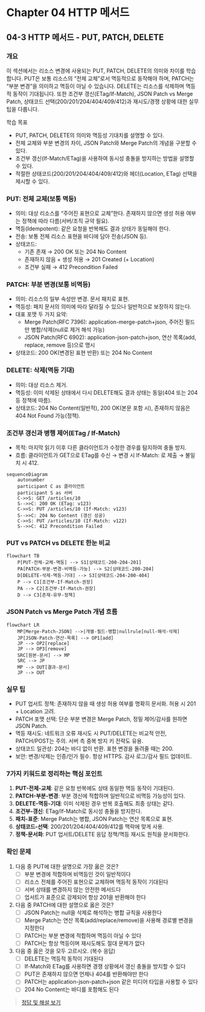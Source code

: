 # Chapter 04 HTTP 메서드

## 04-3 HTTP 메서드 - PUT, PATCH, DELETE

### 개요
이 섹션에서는 리소스 변경에 사용되는 PUT, PATCH, DELETE의 의미와 차이를 학습합니다. PUT은 보통 리소스의 “전체 교체”로서 멱등적으로 동작해야 하며, PATCH는 “부분 변경”을 의미하고 멱등이 아닐 수 있습니다. DELETE는 리소스를 삭제하며 멱등적 동작이 기대됩니다. 또한 조건부 갱신(ETag/If-Match), JSON Patch vs Merge Patch, 상태코드 선택(200/201/204/404/409/412)과 재시도/경쟁 상황에 대한 실무 팁을 다룹니다.

학습 목표
- PUT, PATCH, DELETE의 의미와 멱등성 기대치를 설명할 수 있다.
- 전체 교체와 부분 변경의 차이, JSON Patch와 Merge Patch의 개념을 구분할 수 있다.
- 조건부 갱신(If-Match/ETag)을 사용하여 동시성 충돌을 방지하는 방법을 설명할 수 있다.
- 적절한 상태코드(200/201/204/404/409/412)와 헤더(Location, ETag) 선택을 제시할 수 있다.

### PUT: 전체 교체(보통 멱등)
- 의미: 대상 리소스를 “주어진 표현으로 교체”한다. 존재하지 않으면 생성 허용 여부는 정책에 따라 다름(서버/조직 규약 필요).
- 멱등(Idempotent): 같은 요청을 반복해도 결과 상태가 동일해야 한다.
- 전송: 보통 전체 리소스 표현을 바디에 담아 전송(JSON 등).
- 상태코드:
  - 기존 존재 → 200 OK 또는 204 No Content
  - 존재하지 않음 + 생성 허용 → 201 Created (+ Location)
  - 조건부 실패 → 412 Precondition Failed

### PATCH: 부분 변경(보통 비멱등)
- 의미: 리소스의 일부 속성만 변경. 문서 패치로 표현.
- 멱등성: 패치 문서의 의미에 따라 달라질 수 있으나 일반적으로 보장하지 않는다.
- 대표 포맷 두 가지 요약:
  - Merge Patch(RFC 7396): application-merge-patch+json, 주어진 필드만 병합/삭제(null로 제거 해석 가능)
  - JSON Patch(RFC 6902): application-json-patch+json, 연산 목록(add, replace, remove 등)으로 명시
- 상태코드: 200 OK(변경된 표현 반환) 또는 204 No Content

### DELETE: 삭제(멱등 기대)
- 의미: 대상 리소스 제거.
- 멱등성: 이미 삭제된 상태에서 다시 DELETE해도 결과 상태는 동일(404 또는 204 등 정책에 따름).
- 상태코드: 204 No Content(일반적), 200 OK(본문 포함 시), 존재하지 않음은 404 Not Found 가능(정책).

### 조건부 갱신과 병행 제어(ETag / If-Match)
- 목적: 마지막 읽기 이후 다른 클라이언트가 수정한 경우를 탐지하여 충돌 방지.
- 흐름: 클라이언트가 GET으로 ETag를 수신 → 변경 시 If-Match: <etag>로 제출 → 불일치 시 412.

```mermaid
sequenceDiagram
    autonumber
    participant C as 클라이언트
    participant S as 서버
    C->>S: GET /articles/10
    S-->>C: 200 OK (ETag: v123)
    C->>S: PUT /articles/10 (If-Match: v123)
    S-->>C: 204 No Content (갱신 성공)
    C->>S: PUT /articles/10 (If-Match: v122)
    S-->>C: 412 Precondition Failed
```

### PUT vs PATCH vs DELETE 한눈 비교
```mermaid
flowchart TB
    P[PUT-전체-교체-멱등] --> S1[상태코드-200-204-201]
    PA[PATCH-부분-변경-비멱등-가능] --> S2[상태코드-200-204]
    D[DELETE-삭제-멱등-기대] --> S3[상태코드-204-200-404]
    P --> C1[조건부-If-Match-권장]
    PA --> C2[조건부-If-Match-권장]
    D --> C3[존재-유무-정책]
```

### JSON Patch vs Merge Patch 개념 흐름
```mermaid
flowchart LR
    MP[Merge-Patch-JSON] -->|개별-필드-병합|nullrule[null-해석-삭제]
    JP[JSON-Patch-연산-목록] --> OP1[add]
    JP --> OP2[replace]
    JP --> OP3[remove]
    SRC[원본-문서] --> MP
    SRC --> JP
    MP --> OUT[결과-문서]
    JP --> OUT
```

### 실무 팁
- PUT 업서트 정책: 존재하지 않을 때 생성 허용 여부를 명확히 문서화. 허용 시 201 + Location 고려.
- PATCH 포맷 선택: 단순 부분 변경은 Merge Patch, 정밀 제어/감사를 원하면 JSON Patch.
- 멱등 재시도: 네트워크 오류 재시도 시 PUT/DELETE는 비교적 안전, PATCH/POST는 주의. 서버 측 중복 방지 키 전략도 유용.
- 상태코드 일관성: 204는 바디 없이 반환. 표현 변경을 돌려줄 때는 200.
- 보안: 변경/삭제는 인증/인가 필수. 항상 HTTPS. 감사 로그/감사 필드 업데이트.

### 7가지 키워드로 정리하는 핵심 포인트
1. **PUT-전체-교체**: 같은 요청 반복에도 상태 동일한 멱등 동작이 기대된다.
2. **PATCH-부분-변경**: 부분 갱신에 적합하며 일반적으로 비멱등 가능성이 있다.
3. **DELETE-멱등-기대**: 이미 삭제된 경우 반복 호출해도 최종 상태는 같다.
4. **조건부-갱신**: ETag/If-Match로 동시성 충돌을 방지한다.
5. **패치-표준**: Merge Patch는 병합, JSON Patch는 연산 목록으로 표현.
6. **상태코드-선택**: 200/201/204/404/409/412를 맥락에 맞게 사용.
7. **정책-문서화**: PUT 업서트/DELETE 응답 정책/멱등 재시도 원칙을 문서화한다.

### 확인 문제
1. 다음 중 PUT에 대한 설명으로 가장 옳은 것은?
    - [ ] 부분 변경에 적합하며 비멱등인 것이 일반적이다
    - [ ] 리소스 전체를 주어진 표현으로 교체하며 멱등적 동작이 기대된다
    - [ ] 서버 상태를 변경하지 않는 안전한 메서드다
    - [ ] 업서트가 표준으로 강제되어 항상 201을 반환해야 한다

2. 다음 중 PATCH에 대한 설명으로 옳은 것은?
    - [ ] JSON Patch는 null을 삭제로 해석하는 병합 규칙을 사용한다
    - [ ] Merge Patch는 연산 목록(add/replace/remove)을 사용해 경로별 변경을 지정한다
    - [ ] PATCH는 부분 변경에 적합하며 멱등이 아닐 수 있다
    - [ ] PATCH는 항상 멱등이며 재시도해도 절대 문제가 없다

3. 다음 중 옳은 것을 모두 고르시오. (복수 응답)
    - [ ] DELETE는 멱등적 동작이 기대된다
    - [ ] If-Match와 ETag를 사용하면 경쟁 상황에서 갱신 충돌을 방지할 수 있다
    - [ ] PUT은 존재하지 않으면 언제나 404를 반환해야만 한다
    - [ ] PATCH는 application-json-patch+json 같은 미디어 타입을 사용할 수 있다
    - [ ] 204 No Content는 바디를 포함해도 된다

> [정답 및 해설 보기](../answers_and_explanations.md#ans-04-3-http-메서드-put-patch-delete)
